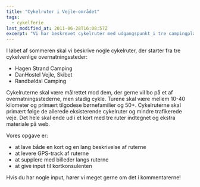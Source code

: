 ```yaml
---
title: "Cykelruter i Vejle-området"
tags:
  - cykelferie
last_modified_at: 2011-06-28T16:08:57Z
excerpt: "Vi har beskrevet cykelruter med udgangspunkt i tre campingpladser på Vejle-egnen."
---
```


I løbet af sommeren skal vi beskrive nogle cykelruter, der starter fra tre cykelvenlige overnatningssteder:

- Hagen Strand Camping
- DanHostel Vejle, Skibet
- Randbøldal Camping

Cykelruterne skal være målrettet mod dem, der gerne vil bo på et af overnatningsstederne, men stadig cykle. Turene skal være mellem 10-40 kilometer og primært tilgodese børnefamilier og 50+. Cykelruterne skal primært følge de allerede eksisterende cykelruter og mindre trafikerede veje. Det hele skal ende ud i et kort med tre ruter indtegnet og ekstra materiale på web.

Vores opgave er:

- at lave både en kort og en lang beskrivelse af ruterne
- at levere GPS-track af ruterne
- at supplere med billeder langs ruterne
- at give input til kortkonsulenten

Hvis du har nogle input, hører vi meget gerne om det i kommentarerne!
